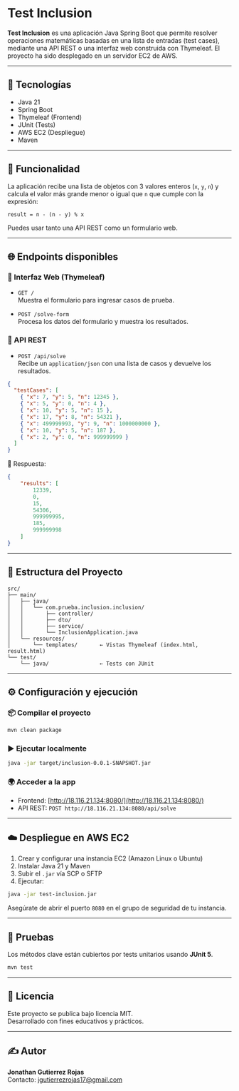 # Test Inclusion

**Test Inclusion** es una aplicación Java Spring Boot que permite resolver operaciones matemáticas basadas en una lista de entradas (test cases), mediante una API REST o una interfaz web construida con Thymeleaf. El proyecto ha sido desplegado en un servidor EC2 de AWS.

---

## 🚀 Tecnologías

- Java 21
- Spring Boot
- Thymeleaf (Frontend)
- JUnit (Tests)
- AWS EC2 (Despliegue)
- Maven

---

## 🧮 Funcionalidad

La aplicación recibe una lista de objetos con 3 valores enteros (`x`, `y`, `n`) y calcula el valor más grande menor o igual que `n` que cumple con la expresión:

```text
result = n - (n - y) % x
```

Puedes usar tanto una API REST como un formulario web.

---

## 🌐 Endpoints disponibles

### 🔹 Interfaz Web (Thymeleaf)

- `GET /`  
  Muestra el formulario para ingresar casos de prueba.

- `POST /solve-form`  
  Procesa los datos del formulario y muestra los resultados.

### 🔹 API REST

- `POST /api/solve`  
  Recibe un `application/json` con una lista de casos y devuelve los resultados.

```json
{
  "testCases": [
    { "x": 7, "y": 5, "n": 12345 },
    { "x": 5, "y": 0, "n": 4 },
    { "x": 10, "y": 5, "n": 15 },
    { "x": 17, "y": 8, "n": 54321 },
    { "x": 499999993, "y": 9, "n": 1000000000 },
    { "x": 10, "y": 5, "n": 187 },
    { "x": 2, "y": 0, "n": 999999999 }
  ]
}
```

🔁 Respuesta:

```json
{
    "results": [
        12339,
        0,
        15,
        54306,
        999999995,
        185,
        999999998
    ]
}
```

---

## 📂 Estructura del Proyecto

```
src/
├── main/
│   ├── java/
│   │   └── com.prueba.inclusion.inclusion/
│   │       ├── controller/
│   │       ├── dto/
│   │       ├── service/
│   │       └── InclusionApplication.java
│   └── resources/
│       └── templates/       ← Vistas Thymeleaf (index.html, result.html)
└── test/
    └── java/                ← Tests con JUnit
```

---

## ⚙️ Configuración y ejecución

### 📦 Compilar el proyecto

```bash
mvn clean package
```

### ▶️ Ejecutar localmente

```bash
java -jar target/inclusion-0.0.1-SNAPSHOT.jar
```

### 🌍 Acceder a la app

- Frontend: [http://18.116.21.134:8080/](http://18.116.21.134:8080/)
- API REST: `POST http://18.116.21.134:8080/api/solve`

---

## ☁️ Despliegue en AWS EC2

1. Crear y configurar una instancia EC2 (Amazon Linux o Ubuntu)
2. Instalar Java 21 y Maven
3. Subir el `.jar` vía SCP o SFTP
4. Ejecutar:

```bash
java -jar test-inclusion.jar
```

Asegúrate de abrir el puerto `8080` en el grupo de seguridad de tu instancia.

---

## 🧪 Pruebas

Los métodos clave están cubiertos por tests unitarios usando **JUnit 5**.

```bash
mvn test
```

---

## 📄 Licencia

Este proyecto se publica bajo licencia MIT.  
Desarrollado con fines educativos y prácticos.

---

## ✍️ Autor

**Jonathan Gutierrez Rojas**  
Contacto: jgutierrezrojas17@gmail.com
